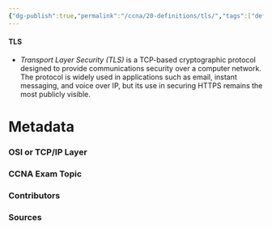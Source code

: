 ```yaml
---
{"dg-publish":true,"permalink":"/ccna/20-definitions/tls/","tags":["defs_ccna"]}
---
```


#### TLS
- *Transport Layer Security (TLS)* is a TCP-based cryptographic protocol designed to provide communications security over a computer network. The protocol is widely used in applications such as email, instant messaging, and voice over IP, but its use in securing HTTPS remains the most publicly visible.

# Metadata
### OSI or TCP/IP Layer

### CCNA Exam Topic

### Contributors

### Sources
